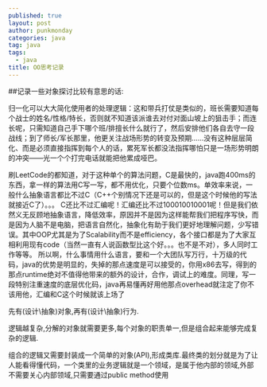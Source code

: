 ```yaml
---
published: true
layout: post
author: punkmonday
categories: java
tag: java
tags: 
  - java
title: OO思考记录
---
```




##记录一些对象探讨比较有意思的话:

归一化可以大大简化使用者的处理逻辑：这和带兵打仗是类似的，班长需要知道每个战士的姓名/性格/特长，否则就不知道该派谁去对付对面山坡上的狙击手；而连长呢，只需知道自己手下哪个班/排擅长什么就行了，然后安排他们各自去守一段战线；到了师长/军长那里，他更关注战场形势的转变及预期……没有这种层层简化、而是必须直接指挥到每个人的话，累死军长都没法指挥哪怕只是一场形势明朗的冲突——光一个个打完电话就能把他累成哑巴。

刷LeetCode的都知道，对于这种单个的算法问题，C是最快的，java跑400ms的东西，拿一样的算法用C写一写，都不用优化，只要个位数ms。单效率来说，一般什么抽象语言都比不过C（C++个别情况下还是可以的，但是这个时候他的写法就接近C了）。。。 C还比不过汇编呢！汇编还比不过100010010001呢！但是我们依然义无反顾地抽象语言，降低效率，原因并不是因为这样能帮我们把程序写快，而是因为人脑不是电脑，把语言自然化，抽象化有助于我们更好地理解问题，少写错误。其中OOP尤其是为了Scalability而不是efficiency，各个接口都是为了大家互相利用现有code（当然一直有人说函数型比这个好。。。也不是不对），多人同时工作等等。 所以啊，什么事情用什么语言，要和一个大团队写万行，十万级的代码，java的优势是明显的，失掉的那点速度是可以接受的，你用x86去写，得到的那点runtime绝对不值得他带来的额外的设计，合作，调试上的难度。同理，写一段特别注重速度的底层优化码，java再易懂再好用他那点overhead就注定了你不该用他，汇编和C这个时候就该上场了


先有(设计\抽象)对象,再有(设计\抽象)行为.

逻辑越复杂,分解的对象就需要更多,每个对象的职责单一,但是组合起来能够完成复杂的逻辑.

组合的逻辑又需要封装成一个简单的对象(API),形成类库.最终类的划分就是为了让人能看得懂代码，一个类里的业务逻辑就是一个领域，是属于他内部的领域,外部不需要关心内部领域,只需要通过public method使用
